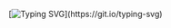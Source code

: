 [![Typing SVG](https://readme-typing-svg.herokuapp.com?font=Fira+Code&weight=900&size=22&pause=1000&width=440&lines=PYTHON+Data+Structure:+Classes\(:)](https://git.io/typing-svg)
